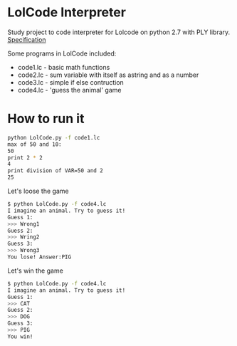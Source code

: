 # LolCode Interpreter 

Study project to code interpreter for Lolcode on python 2.7 with PLY library.
[Specification](https://ru.bmstu.wiki/LOLCODE)

Some programs in LolCode included:

- code1.lc - basic math functions
- code2.lc - sum variable with itself as astring and as a number
- code3.lc - simple if else contruction
- code4.lc - 'guess the animal' game

# How to run it
``` sh
python LolCode.py -f code1.lc
max of 50 and 10:
50
print 2 * 2
4
print division of VAR=50 and 2
25
```
Let's loose the game
```sh
$ python LolCode.py -f code4.lc 
I imagine an animal. Try to guess it!
Guess 1:
>>> Wrong1
Guess 2:
>>> Wring2
Guess 3:
>>> Wrong3
You lose! Answer:PIG
```
Let's win the game
```sh
$ python LolCode.py -f code4.lc 
I imagine an animal. Try to guess it!
Guess 1:
>>> CAT
Guess 2:
>>> DOG
Guess 3:
>>> PIG
You win!
```